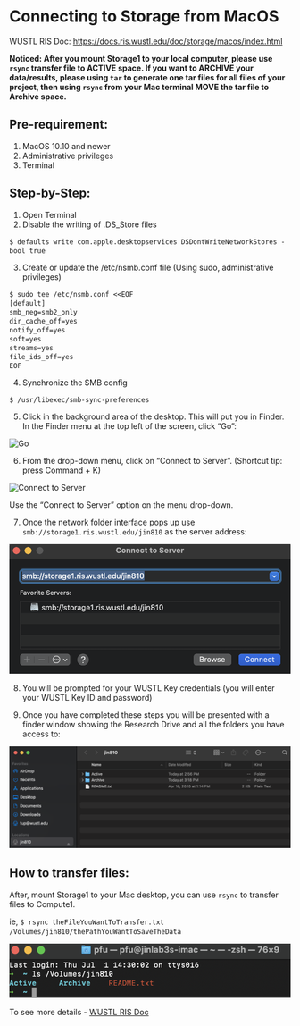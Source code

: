 # Connecting to Storage from MacOS

WUSTL RIS Doc: https://docs.ris.wustl.edu/doc/storage/macos/index.html

**Noticed: After you mount Storage1 to your local computer, please use `rsync` transfer file to ACTIVE space. If you want to ARCHIVE your data/results, please using `tar` to generate one tar files for all files of your project, then using `rsync` from your Mac terminal MOVE the tar file to Archive space.**

## Pre-requirement:

1. MacOS 10.10 and newer
2. Administrative privileges
3. Terminal

## Step-by-Step:

1. Open Terminal
2. Disable the writing of .DS_Store files

```
$ defaults write com.apple.desktopservices DSDontWriteNetworkStores -bool true
```

3. Create or update the /etc/nsmb.conf file (Using sudo, administrative privileges)

```
$ sudo tee /etc/nsmb.conf <<EOF
[default]
smb_neg=smb2_only
dir_cache_off=yes
notify_off=yes
soft=yes
streams=yes
file_ids_off=yes
EOF
```

4. Synchronize the SMB config

```
$ /usr/libexec/smb-sync-preferences
```

5. Click in the background area of the desktop. This will put you in Finder. In the Finder menu at the top left of the screen, click “Go”:

![Go](https://docs.ris.wustl.edu/_images/mac-go-menu.png)

6. From the drop-down menu, click on “Connect to Server”. (Shortcut tip: press Command + K)

![Connect to Server](https://docs.ris.wustl.edu/_images/osx_finder_window.png)

Use the “Connect to Server” option on the menu drop-down.

7. Once the network folder interface pops up use `smb://storage1.ris.wustl.edu/jin810` as the server address:

![network interface](images/connect2server.png?raw=true)

8. You will be prompted for your WUSTL Key credentials (you will enter your WUSTL Key ID and password)

9. Once you have completed these steps you will be presented with a finder window showing the Research Drive and all the folders you have access to:

![successed folder](images/storage1_finder.png?raw=true)

## How to transfer files:

After, mount Storage1 to your Mac desktop, you can use `rsync` to transfer files to Compute1.

ie, `$ rsync theFileYouWantToTransfer.txt /Volumes/jin810/thePathYouWantToSaveTheData`

![storage1 path list in Ternminal](images/storage1_terminal.png?raw=true)


To see more details - [WUSTL RIS Doc](https://docs.ris.wustl.edu/doc/storage/macos/index.html)
